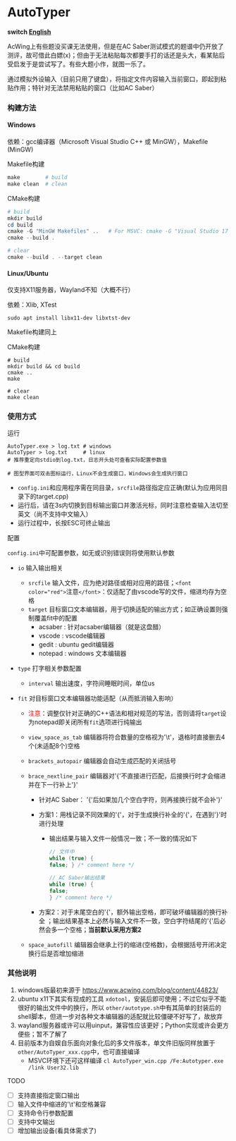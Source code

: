# AutoTyper

**switch [English](README_en.md)**

AcWing上有些题没买课无法使用，但是在AC Saber测试模式的题谱中仍开放了测评，故可借此白嫖(x)；但由于无法粘贴每次都要手打的话还是头大，看某贴后受启发于是尝试写了。有些大题小作，就图一乐了。

通过模拟外设输入（目前只用了键盘），将指定文件内容输入当前窗口，即起到粘贴作用；特针对无法禁用粘贴的窗口（比如AC Saber）

### 构建方法

#### Windows

依赖：gcc编译器（Microsoft Visual Studio C++ 或 MinGW），Makefile (MinGW)

Makefile构建

```powershell
make 		# build
make clean 	# clean
```

CMake构建

```powershell
# build
mkdir build
cd build
cmake -G "MinGW Makefiles" ..   # For MSVC: cmake -G "Visual Studio 17 2022" ..
cmake --build .

# clear
cmake --build . --target clean
```

#### Linux/Ubuntu

仅支持X11服务器，Wayland不知（大概不行）

依赖：Xlib, XTest

```shell
sudo apt install libx11-dev libxtst-dev
```

Makefile构建同上

CMake构建

```shell
# build
mkdir build && cd build
cmake ..
make

# clear
make clean
```

### 使用方式

运行

```shell
AutoTyper.exe > log.txt # windows
AutoTyper > log.txt 	# linux
# 推荐重定向stdio到log.txt，日志开头处可查看实际配置参数值

# 图型界面可双击图标运行，Linux不会生成窗口，Windows会生成执行窗口
```

- `config.ini`和应用程序需在同目录，`srcfile`路径指定应正确(默认为应用同目录下的target.cpp)
- 运行后，请在3s内切换到目标输出窗口并激活光标，同时注意检查输入法切至英文（尚不支持中文输入）
- 运行过程中，长按ESC可终止输出

配置

`config.ini`中可配置参数，如无或识别错误则将使用默认参数

- `io` 输入输出相关
  - `srcfile` 输入文件，应为绝对路径或相对应用的路径；`<font color="red">`注意`</font>`：仅适配了由vscode写的文件，缩进均存为空格
  - `target` 目标窗口文本编辑器，用于切换适配的输出方式；如正确设置则强制覆盖fit中的配置
    - acsaber : 针对acsaber编辑器（就是这盘醋）
    - vscode : vscode编辑器
    - gedit : ubuntu gedit编辑器
    - notepad : windows 文本编辑器
  
- `type` 打字相关参数配置
  
  - `interval` 输出速度，字符间睡眠时间，单位us
  
- `fit` 对目标窗口文本编辑器功能适配（从而抵消输入影响）

  - <font color="red">注意</font>：调整仅针对正确的C++语法和相对规范的写法，否则请将`target`设为notepad即关闭所有`fit`选项进行纯输出

  - `view_space_as_tab` 编辑器将符合数量的空格视为'\t'，退格时直接删去4个(未适配8个)空格

  - `brackets_autopair` 编辑器会自动生成匹配的关闭括号

  - `brace_nextline_pair` 编辑器对'{'不直接进行匹配，后接换行时才会缩进并在下一行补上'}'

    - 针对AC Saber： '{'后如果加几个空白字符，则再接换行就不会补'}'

    - 方案1：用栈记录不同效果的'{'，对于生成换行补全的'{'，在遇到'}'时进行处理

      - 输出结果与输入文件一般情况一致；不一致的情况如下

        ```cpp
        // 文件中
        while (true) {
        false; } /* comment here */ 
        
        // AC Saber输出结果
        while (true) {
        false;
        } /* comment here */ 
        ```

    - 方案2：对于末尾空白的'{'，额外输出空格，即可破坏编辑器的换行补全 ；输出结果基本上必然与输入文件不一致，空白字符结尾的'{'后必然会多一个空格；**当前默认采用方案2** 

  - `space_autofill` 编辑器会继承上行的缩进(空格数)，会根据括号开闭决定换行后是否增加缩进

### 其他说明

1. windows版最初来源于 https://www.acwing.com/blog/content/44823/
2. ubuntu x11下其实有现成的工具 `xdotool`，安装后即可使用；不过它似乎不能很好的输出文件中的换行，所以 `other/autotype.sh`中有其简单的封装后的shell脚本，但进一步对各种文本编辑器的适配就比较僵硬不好写了，故放弃
3. wayland服务器或许可以用uinput，兼容性应该更好；Python实现或许会更方便些；暂不了解了
4. 目前版本为自娱自乐面向对象化后的多文件版本，单文件旧版同样放置于 `other/AutoTyper_xxx.cpp`中，也可直接编译
   - MSVC环境下还可这样编译 `cl AutoTyper_win.cpp /Fe:Autotyper.exe /link User32.lib`

TODO

- [ ] 支持直接指定窗口输出
- [ ] 输入文件中缩进的'\t'和空格兼容
- [ ] 支持命令行参数配置
- [ ] 支持中文输出
- [ ] 增加输出设备(看具体需求了)
